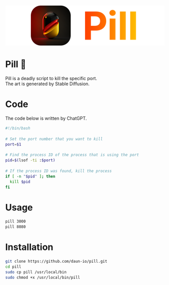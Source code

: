 ![pill](pill-brand.png)

# Pill 💊

Pill is a deadly script to kill the specific port.  
The art is generated by Stable Diffusion.


# Code

The code below is written by ChatGPT.

```bash
#!/bin/bash

# Set the port number that you want to kill
port=$1

# Find the process ID of the process that is using the port
pid=$(lsof -ti :$port)

# If the process ID was found, kill the process
if [ -n "$pid" ]; then
  kill $pid
fi
```

# Usage

```bash
pill 3000
pill 8080
```

# Installation

```bash
git clone https://github.com/daun-io/pill.git
cd pill
sudo cp pill /usr/local/bin
sudo chmod +x /usr/local/bin/pill
```
